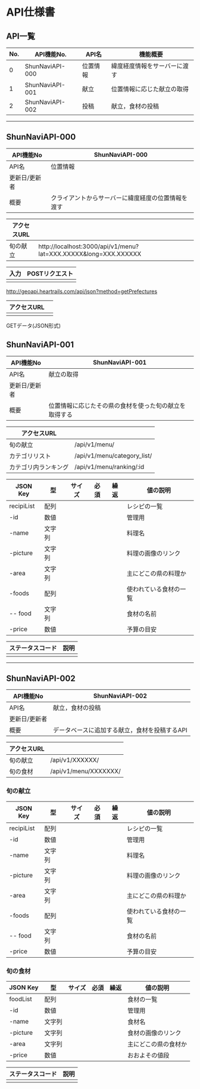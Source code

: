 # API仕様書

## API一覧

|No.|API機能No.|API名|機能概要|
|---|---|---|---|
|0|ShunNaviAPI-000|位置情報|緯度経度情報をサーバーに渡す|
|1|ShunNaviAPI-001|献立|位置情報に応じた献立の取得|
|2|ShunNaviAPI-002|投稿|献立，食材の投稿|

----

## ShunNaviAPI-000

|API機能No|ShunNaviAPI-000|
|---|---|
|API名|位置情報|
|更新日/更新者||
|概要|クライアントからサーバーに緯度経度の位置情報を渡す|

|アクセスURL||
|---|---|
旬の献立 | http://localhost:3000/api/v1/menu?lat=XXX.XXXXX&long=XXX.XXXXXX|

|入力| POSTリクエスト |
|---|---|
|||

http://geoapi.heartrails.com/api/json?method=getPrefectures

|アクセスURL||
|---|---|
|||


GETデータ(JSON形式)

## ShunNaviAPI-001

|API機能No|ShunNaviAPI-001|
|---|---|
|API名|献立の取得|
|更新日/更新者||
|概要|位置情報に応じたその県の食材を使った旬の献立を取得する|



|アクセスURL||
|---|---|
旬の献立 | /api/v1/menu/ |
カテゴリリスト | /api/v1/menu/category_list/ |
カテゴリ内ランキング | /api/v1/menu/ranking/:id |


|JSON Key | 型 | サイズ | 必須 | 繰返 | 値の説明 |
|---|---|---|---|---|---|
| recipiList | 配列 | | | | レシピの一覧 |
| -id | 数値 |  |  |  | 管理用 |
| -name | 文字列 |  |  |  | 料理名 |
| -picture | 文字列 | | | | 料理の画像のリンク |
| -area | 文字列 | | | | 主にどこの県の料理か |
| -foods | 配列 | | | | 使われている食材の一覧 |
| -- food | 文字列 | | | | 食材の名前 |
| -price | 数値 | | | | 予算の目安 |


|ステータスコード|説明|
|---|---|
|  |  |

---

## ShunNaviAPI-002

|API機能No|ShunNaviAPI-002|
|---|---|
|API名|献立，食材の投稿|
|更新日/更新者||
|概要|データベースに追加する献立，食材を投稿するAPI|


|アクセスURL||
|---|---|
旬の献立 | /api/v1/XXXXXX/ |
旬の食材 | /api/v1/menu/XXXXXXX/ |


### 旬の献立
|JSON Key | 型 | サイズ | 必須 | 繰返 | 値の説明 |
|---|---|---|---|---|---|
| recipiList | 配列 | | | | レシピの一覧 |
| -id | 数値 |  |  |  | 管理用 |
| -name | 文字列 |  |  |  | 料理名 |
| -picture | 文字列 | | | | 料理の画像のリンク |
| -area | 文字列 | | | | 主にどこの県の料理か |
| -foods | 配列 | | | | 使われている食材の一覧 |
| -- food | 文字列 | | | | 食材の名前 |
| -price | 数値 | | | | 予算の目安 |

### 旬の食材
|JSON Key | 型 | サイズ | 必須 | 繰返 | 値の説明 |
|---|---|---|---|---|---|
| foodList | 配列 | | | | 食材の一覧 |
| -id | 数値 |  |  |  | 管理用 |
| -name | 文字列 |  |  |  | 食材名 |
| -picture | 文字列 | | | | 食材の画像のリンク |
| -area | 文字列 | | | | 主にどこの県の食材か |
| -price | 数値 | | | | おおよその値段 |


|ステータスコード|説明|
|---|---|
|  |  |

